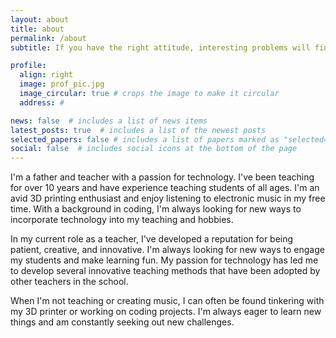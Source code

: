 ```yaml
---
layout: about
title: about
permalink: /about
subtitle: If you have the right attitude, interesting problems will find you.

profile:
  align: right
  image: prof_pic.jpg
  image_circular: true # crops the image to make it circular
  address: #

news: false  # includes a list of news items
latest_posts: true  # includes a list of the newest posts
selected_papers: false # includes a list of papers marked as "selected={true}"
social: false  # includes social icons at the bottom of the page
---
```


I'm a father and teacher with a passion for technology. I've been teaching for over 10 years and have experience teaching students of all ages. I'm an avid 3D printing enthusiast and enjoy listening to electronic music in my free time. With a background in coding, I'm always looking for new ways to incorporate technology into my teaching and hobbies.

In my current role as a teacher, I've developed a reputation for being patient, creative, and innovative. I'm always looking for new ways to engage my students and make learning fun. My passion for technology has led me to develop several innovative teaching methods that have been adopted by other teachers in the school.

When I'm not teaching or creating music, I can often be found tinkering with my 3D printer or working on coding projects. I'm always eager to learn new things and am constantly seeking out new challenges.

